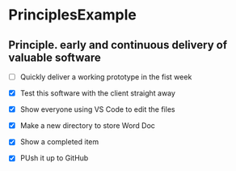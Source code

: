 # PrinciplesExample

## Principle. early and continuous delivery of valuable software


- [ ] Quickly deliver a working prototype in the fist week
- [x] Test this software with the client straight away
- [x] Show everyone using VS Code to edit the files
- [x] Make a new directory to store Word Doc
- [x] Show a completed item
- [x] PUsh it up to GitHub


<!-- comment you need to expand on this a little -->
